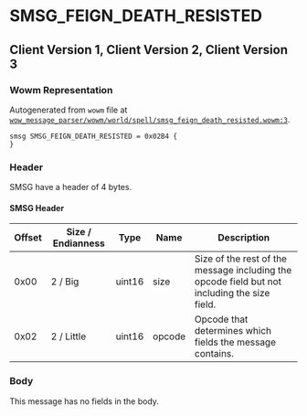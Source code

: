 # SMSG_FEIGN_DEATH_RESISTED

## Client Version 1, Client Version 2, Client Version 3

### Wowm Representation

Autogenerated from `wowm` file at [`wow_message_parser/wowm/world/spell/smsg_feign_death_resisted.wowm:3`](https://github.com/gtker/wow_messages/tree/main/wow_message_parser/wowm/world/spell/smsg_feign_death_resisted.wowm#L3).
```rust,ignore
smsg SMSG_FEIGN_DEATH_RESISTED = 0x02B4 {
}
```
### Header

SMSG have a header of 4 bytes.

#### SMSG Header

| Offset | Size / Endianness | Type   | Name   | Description |
| ------ | ----------------- | ------ | ------ | ----------- |
| 0x00   | 2 / Big           | uint16 | size   | Size of the rest of the message including the opcode field but not including the size field.|
| 0x02   | 2 / Little        | uint16 | opcode | Opcode that determines which fields the message contains.|

### Body

This message has no fields in the body.

